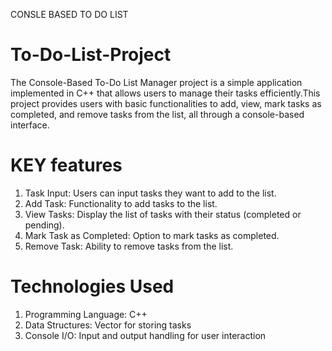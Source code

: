  CONSLE BASED TO DO LIST
# To-Do-List-Project
The Console-Based To-Do List Manager project is a simple application implemented in C++ that
allows users to manage their tasks efficiently.This project provides users with basic functionalities
to add, view, mark tasks as completed, and remove tasks from the list, all through a console-based interface.
# KEY features
1. Task Input: Users can input tasks they want to add to the list.                                                                                                                                                                                                                                                 
2. Add Task: Functionality to add tasks to the list.                                                                                                                                                                   
3. View Tasks: Display the list of tasks with their status (completed or pending).                                                                       
4. Mark Task as Completed: Option to mark tasks as completed.                                                                                                                                                          
5. Remove Task: Ability to remove tasks from the list.                                                                                                                                                                    
# Technologies Used
1. Programming Language: C++                                                                                                                                                                                       
2. Data Structures: Vector for storing tasks                                                                                                                                                                   
3. Console I/O: Input and output handling for user interaction                                                                                                                                            
